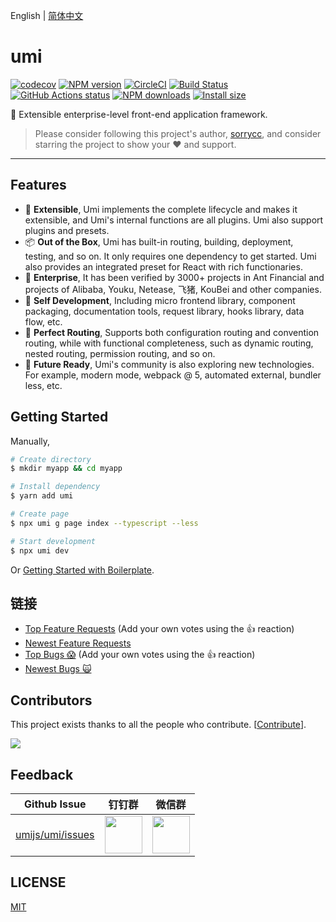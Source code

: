 English | [简体中文](./README.zh-CN.md)

# umi

[![codecov](https://codecov.io/gh/umijs/umi/branch/master/graph/badge.svg)](https://codecov.io/gh/umijs/umi) [![NPM version](https://img.shields.io/npm/v/umi.svg?style=flat)](https://npmjs.org/package/umi) [![CircleCI](https://circleci.com/gh/umijs/umi/tree/master.svg?style=svg)](https://circleci.com/gh/umijs/umi/tree/master) [![Build Status](https://dev.azure.com/umijs/umi/_apis/build/status/umijs.umi?branchName=master)](https://dev.azure.com/umijs/umi/_build/latest?definitionId=1&branchName=master) [![GitHub Actions status](https://github.com/umijs/umi/workflows/Node%20CI/badge.svg)](https://github.com/umijs/umi) [![NPM downloads](http://img.shields.io/npm/dm/umi.svg?style=flat)](https://npmjs.org/package/umi) [![Install size](https://badgen.net/packagephobia/install/umi)](https://packagephobia.now.sh/result?p=umi)

🍙 Extensible enterprise-level front-end application framework.

> Please consider following this project's author, [sorrycc](https://github.com/sorrycc), and consider starring the project to show your ❤️ and support.

---

## Features

* 🎉 **Extensible**, Umi implements the complete lifecycle and makes it extensible, and Umi's internal functions are all plugins. Umi also support plugins and presets.
* 📦 **Out of the Box**, Umi has built-in routing, building, deployment, testing, and so on. It only requires one dependency to get started. Umi also provides an integrated preset for React with rich functionaries.
* 🐠 **Enterprise**, It has been verified by 3000+ projects in Ant Financial and projects of Alibaba, Youku, Netease, 飞猪, KouBei and other companies.
* 🚀 **Self Development**, Including micro frontend library, component packaging, documentation tools, request library, hooks library, data flow, etc.
* 🌴 **Perfect Routing**, Supports both configuration routing and convention routing, while with functional completeness, such as dynamic routing, nested routing, permission routing, and so on.
* 🚄 **Future Ready**, Umi's community is also exploring new technologies. For example, modern mode, webpack @ 5, automated external, bundler less, etc.

## Getting Started

Manually,

```bash
# Create directory
$ mkdir myapp && cd myapp

# Install dependency
$ yarn add umi

# Create page
$ npx umi g page index --typescript --less

# Start development
$ npx umi dev
```

Or [Getting Started with Boilerplate](https://umijs.org/docs/getting-started).

## 链接

* [Top Feature Requests](https://github.com/umijs/umi/issues?q=is%3Aissue+is%3Aopen+label%3Atype%28enhancement%29+sort%3Areactions-%2B1-desc+) (Add your own votes using the 👍 reaction)
* [Newest Feature Requests](https://github.com/umijs/umi/issues?q=is%3Aopen+is%3Aissue+label%3Atype%28enhancement%29)
* [Top Bugs 😱](https://github.com/umijs/umi/issues?q=is%3Aissue+is%3Aopen+label%3Atype%28bug%29+sort%3Areactions-%2B1-desc+) (Add your own votes using the 👍 reaction)
* [Newest Bugs 🙀](https://github.com/umijs/umi/issues?q=is%3Aopen+is%3Aissue+label%3Atype%28bug%29)

## Contributors

This project exists thanks to all the people who contribute. [[Contribute](CONTRIBUTING.md)].

<a href="https://github.com/umijs/umi/graphs/contributors"><img src="https://opencollective.com/umi/contributors.svg?width=890&button=false" /></a>

## Feedback

| Github Issue | 钉钉群 | 微信群 |
| --- | --- | --- |
| [umijs/umi/issues](https://github.com/umijs/umi/issues) | <img src="https://img.alicdn.com/tfs/TB1KxCae9f2gK0jSZFPXXXsopXa-1125-1485.jpg" width="60" /> | <img src="https://img.alicdn.com/tfs/TB1pd1ce8r0gK0jSZFnXXbRRXXa-430-430.jpg" width="60" /> |

## LICENSE

[MIT](https://github.com/umijs/umi/blob/master/LICENSE)
